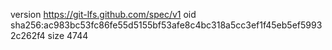 version https://git-lfs.github.com/spec/v1
oid sha256:ac983bc53fc86fe55d5155bf53afe8c4bc318a5cc3ef1f45eb5ef59932c262f4
size 4744
